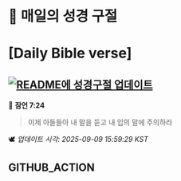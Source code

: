 # 🙏 매일의 성경 구절
# [Daily Bible verse]
## [![README에 성경구절 업데이트](https://github.com/DONGSUKA/first_test/actions/workflows/update-readme-bible.yml/badge.svg)](https://github.com/DONGSUKA/first_test/actions/workflows/update-readme-bible.yml)
<!-- START_BIBLE_VERSE -->
📖 **잠언 7:24**
> 이제 아들들아 내 말을 듣고 내 입의 말에 주의하라

🕊️ _업데이트 시각: 2025-09-09 15:59:29 KST_
  <!-- END_BIBLE_VERSE -->
## GITHUB_ACTION
